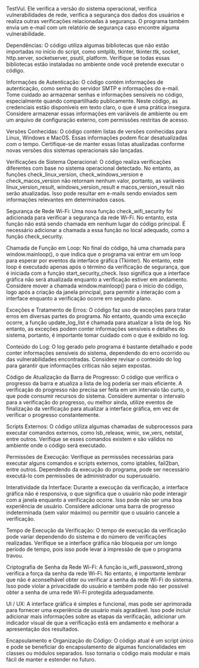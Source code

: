 TestVul.
Ele verifica a versão do sistema operacional, verifica vulnerabilidades de rede, verifica a segurança dos dados dos usuários e realiza outras verificações relacionadas à segurança. O programa também envia um e-mail com um relatório de segurança caso encontre alguma vulnerabilidade.

Dependências: O código utiliza algumas bibliotecas que não estão importadas no início do script, como smtplib, tkinter, tkinter.ttk, socket, http.server, socketserver, psutil, platform. Verifique se todas essas bibliotecas estão instaladas no ambiente onde você pretende executar o código.

Informações de Autenticação: O código contém informações de autenticação, como senha do servidor SMTP e informações do e-mail. Tome cuidado ao armazenar senhas e informações sensíveis no código, especialmente quando compartilhado publicamente. Neste código, as credenciais estão disponíveis em texto claro, o que é uma prática insegura. Considere armazenar essas informações em variáveis de ambiente ou em um arquivo de configuração externo, com permissões restritas de acesso.

Versões Conhecidas: O código contém listas de versões conhecidas para Linux, Windows e MacOS. Essas informações podem ficar desatualizadas com o tempo. Certifique-se de manter essas listas atualizadas conforme novas versões dos sistemas operacionais são lançadas.

Verificações de Sistema Operacional: O código realiza verificações diferentes com base no sistema operacional detectado. No entanto, as funções check_linux_version, check_windows_version e check_macos_version não retornam nenhum valor, portanto, as variáveis linux_version_result, windows_version_result e macos_version_result não serão atualizadas. Isso pode resultar em e-mails sendo enviados sem informações relevantes em determinados casos.

Segurança de Rede Wi-Fi: Uma nova função check_wifi_security foi adicionada para verificar a segurança da rede Wi-Fi. No entanto, esta função não está sendo chamada em nenhum lugar do código principal. É necessário adicionar a chamada a essa função no local adequado, como a função check_security.

Chamada de Função em Loop: No final do código, há uma chamada para window.mainloop(), o que indica que o programa vai entrar em um loop para esperar por eventos da interface gráfica (Tkinter). No entanto, este loop é executado apenas após o término da verificação de segurança, que é iniciada com a função start_security_check. Isso significa que a interface gráfica não será atualizada enquanto a verificação estiver em andamento. Considere mover a chamada window.mainloop() para o início do código, logo após a criação da janela principal, para permitir a interação com a interface enquanto a verificação ocorre em segundo plano.

Exceções e Tratamento de Erros: O código faz uso de exceções para tratar erros em diversas partes do programa. No entanto, quando uma exceção ocorre, a função update_log_list é chamada para atualizar a lista de log. No entanto, as exceções podem conter informações sensíveis e detalhes do sistema, portanto, é importante tomar cuidado com o que é exibido no log.

Conteúdo do Log: O log gerado pelo programa é bastante detalhado e pode conter informações sensíveis do sistema, dependendo do erro ocorrido ou das vulnerabilidades encontradas. Considere revisar o conteúdo do log para garantir que informações críticas não sejam expostas.

Código de Atualização da Barra de Progresso: O código que verifica o progresso da barra e atualiza a lista de log poderia ser mais eficiente. A verificação do progresso não precisa ser feita em um intervalo tão curto, o que pode consumir recursos do sistema. Considere aumentar o intervalo para a verificação do progresso, ou melhor ainda, utilize eventos de finalização da verificação para atualizar a interface gráfica, em vez de verificar o progresso constantemente.

Scripts Externos: O código utiliza algumas chamadas de subprocessos para executar comandos externos, como lsb_release, wmic, sw_vers, netstat, entre outros. Verifique se esses comandos existem e são válidos no ambiente onde o código será executado.

Permissões de Execução: Verifique as permissões necessárias para executar alguns comandos e scripts externos, como iptables, fail2ban, entre outros. Dependendo da execução do programa, pode ser necessário executá-lo com permissões de administrador ou superusuário.

Interatividade da Interface: Durante a execução da verificação, a interface gráfica não é responsiva, o que significa que o usuário não pode interagir com a janela enquanto a verificação ocorre. Isso pode não ser uma boa experiência de usuário. Considere adicionar uma barra de progresso indeterminada (sem valor máximo) ou permitir que o usuário cancele a verificação.

Tempo de Execução da Verificação: O tempo de execução da verificação pode variar dependendo do sistema e do número de verificações realizadas. Verifique se a interface gráfica não bloqueia por um longo período de tempo, pois isso pode levar à impressão de que o programa travou.

Criptografia de Senha da Rede Wi-Fi: A função is_wifi_password_strong verifica a força da senha da rede Wi-Fi. No entanto, é importante lembrar que não é aconselhável obter ou verificar a senha da rede Wi-Fi do sistema. Isso pode violar a privacidade do usuário e também pode não ser possível obter a senha de uma rede Wi-Fi protegida adequadamente.

UI / UX: A interface gráfica é simples e funcional, mas pode ser aprimorada para fornecer uma experiência de usuário mais agradável. Isso pode incluir adicionar mais informações sobre as etapas da verificação, adicionar um indicador visual de que a verificação está em andamento e melhorar a apresentação dos resultados.

Encapsulamento e Organização do Código: O código atual é um script único e pode se beneficiar do encapsulamento de algumas funcionalidades em classes ou módulos separados. Isso tornaria o código mais modular e mais fácil de manter e estender no futuro.
